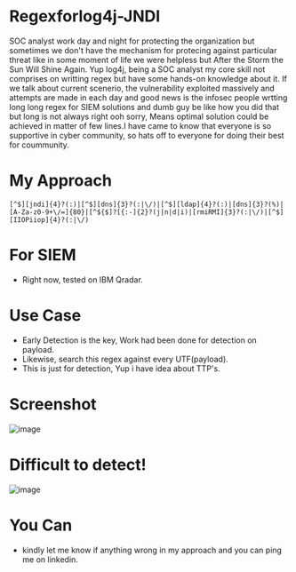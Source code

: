 # Regexforlog4j-JNDI
SOC analyst work day and night for protecting the organization but sometimes we don't have the mechanism for protecing against particular threat like in some moment of life we were helpless but After the Storm the Sun Will Shine Again.
Yup log4j, being a SOC analyst my core skill not comprises on writting regex but have some hands-on knowledge about it. If we talk about current scenerio, the vulnerability exploited massively and attempts are made in each day and good news is the infosec people wrtting long long regex for SIEM solutions and dumb guy be like how you did that but long is not always right ooh sorry, Means optimal solution could be achieved in matter of few lines.I have came to know that everyone is so supportive in cyber community, so hats off to everyone for doing their best for coummunity.    

# My Approach 
	[^$][jndi]{4}?(:)|[^$][dns]{3}?(:|\/)|[^$][ldap]{4}?(:)|[dns]{3}?(%)|[A-Za-z0-9+\/=]{80}|[^${$]?[{:-]{2}?(j|n|d|i)|[rmiRMI]{3}?(:|\/)|[^$][IIOPiiop]{4}?(:|\/)

# For SIEM
- Right now, tested on IBM Qradar.

# Use Case
- Early Detection is the key, Work had been done for detection on payload.
- Likewise, search this regex against every UTF(payload). 
- This is just for detection, Yup i have idea about TTP's.
 
# Screenshot
![image](https://user-images.githubusercontent.com/70237548/147303519-86aa8beb-9055-42b5-9a54-4679438b7871.png)

# Difficult to detect!
![image](https://user-images.githubusercontent.com/70237548/147303622-d107bfb8-5d85-44c1-8140-6b3eb0ee1f77.png)



# You Can
- kindly let me know if anything wrong in my approach and you can ping me on linkedin.
